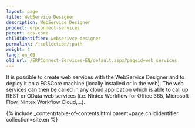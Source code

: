 ```yaml
---
layout: page
title: WebService Designer
description: WebService Designer
product: erpconnect-services
parent: ecs-core
childidentifier: webserivce-designer
permalink: /:collection/:path
weight: 4
lang: en_GB
old_url: /ERPConnect-Services-EN/default.aspx?pageid=web_services
---
```


It is possible to create web services with the WebService Designer and to deploy it on a ECSCore machine (locally installed or in the web).
The web services can then be called in any cloud application which is able to call up REST or OData web services (i.e. Nintex Workflow for Office 365, Microsoft Flow, Nintex Workflow Cloud,...).  

{% include _content/table-of-contents.html parent=page.childidentifier collection=site.en %}